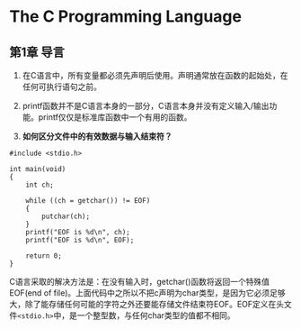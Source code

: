 # The C Programming Language

## 第1章 导言

1. 在C语言中，所有变量都必须先声明后使用。声明通常放在函数的起始处，在任何可执行语句之前。

2. printf函数并不是C语言本身的一部分，C语言本身并没有定义输入/输出功能。printf仅仅是标准库函数中一个有用的函数。

3. **如何区分文件中的有效数据与输入结束符？**

```
#include <stdio.h>

int main(void)
{
    int ch;
    
    while ((ch = getchar()) != EOF)
    {
        putchar(ch);
    }
    printf("EOF is %d\n", ch);
    printf("EOF is %d\n", EOF);
    
    return 0;
}
```

C语言采取的解决方法是：在没有输入时，getchar()函数将返回一个特殊值EOF(end of file)。上面代码中之所以不把c声明为char类型，是因为它必须足够大，除了能存储任何可能的字符之外还要能存储文件结束符EOF。EOF定义在头文件`<stdio.h>`中，是一个整型数，与任何char类型的值都不相同。






